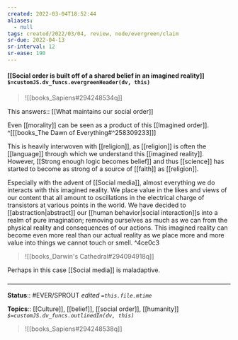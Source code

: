 ```yaml
---
created: 2022-03-04T18:52:44 
aliases:
  - null
tags: created/2022/03/04, review, node/evergreen/claim
sr-due: 2022-04-13
sr-interval: 12
sr-ease: 190
---
```


#### [[Social order is built off of a shared belief in an imagined reality]] `$=customJS.dv_funcs.evergreenHeader(dv, this)`

> ![[books_Sapiens#294248534q]]

This 
answers:: [[What maintains our social order]]

Even [[morality]] can be seen as a product of this [[Imagined order]].
^[[[books_The Dawn of Everything#^258309233]]]

This is heavily interwoven with [[religion]], as [[religion]] is often the [[language]] through which we understand this [[imagined reality]].
However, [[Strong enough logic becomes belief]] and thus
[[science]] has started to become as strong of a source of [[faith]] as [[religion]].



Especially with the advent of [[Social media]], almost everything we do interacts with this imagined reality. We place value in the likes and views of our content that all amount to oscillations in the electrical charge of transistors at various points in the world. We have decided to [[abstraction|abstract]] our [[human behavior|social interaction]]s into a realm of pure imagination; removing ourselves as much as we can from the physical reality and consequences of our actions. This imagined reality can become even more real than our actual reality as we place more and more value into things we cannot touch or smell. ^4ce0c3

> ![[books_Darwin's Cathedral#294094918q]]

Perhaps in this case [[Social media]] is maladaptive.

### <hr class="footnote"/>

**Status**:: #EVER/SPROUT
*edited `=this.file.mtime`*

**Topics**:: [[Culture]], [[belief]], [[social order]], [[humanity]]
*`$=customJS.dv_funcs.outlinedIn(dv, this)`*

> ![[books_Sapiens#294248538q]]